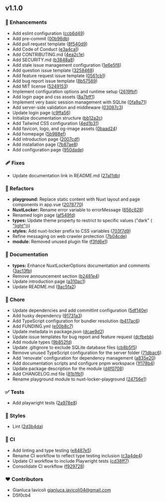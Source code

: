 
## v1.1.0


### 🚀 Enhancements

- Add eslint configuration ([ccb6d49](https://github.com/kalix127/nuxt-locker/commit/ccb6d49))
- Add pre-commit ([00b96db](https://github.com/kalix127/nuxt-locker/commit/00b96db))
- Add pull request template ([8f540d9](https://github.com/kalix127/nuxt-locker/commit/8f540d9))
- Add Code of Conduct ([e3a4ca1](https://github.com/kalix127/nuxt-locker/commit/e3a4ca1))
- Add CONTRIBUTING.md ([4ea2c1e](https://github.com/kalix127/nuxt-locker/commit/4ea2c1e))
- Add SECURITY.md ([b3848a8](https://github.com/kalix127/nuxt-locker/commit/b3848a8))
- Add stale issue management configuration ([1e6e5f8](https://github.com/kalix127/nuxt-locker/commit/1e6e5f8))
- Add question issue template ([3258468](https://github.com/kalix127/nuxt-locker/commit/3258468))
- Add feature request issue template ([0561cb1](https://github.com/kalix127/nuxt-locker/commit/0561cb1))
- Add bug report issue template ([8b57589](https://github.com/kalix127/nuxt-locker/commit/8b57589))
- Add MIT license ([5249153](https://github.com/kalix127/nuxt-locker/commit/5249153))
- Implement configuration options and runtime setup ([2619fbf](https://github.com/kalix127/nuxt-locker/commit/2619fbf))
- Add login page and css assets ([8a7bff1](https://github.com/kalix127/nuxt-locker/commit/8a7bff1))
- Implement very basic session management with SQLite ([0fa9a71](https://github.com/kalix127/nuxt-locker/commit/0fa9a71))
- Add server-side validation and middleware ([03087c3](https://github.com/kalix127/nuxt-locker/commit/03087c3))
- Update login page ([c9ffa56](https://github.com/kalix127/nuxt-locker/commit/c9ffa56))
- Initialize documentation structure ([bb12a2c](https://github.com/kalix127/nuxt-locker/commit/bb12a2c))
- Add Tailwind CSS configuration ([4ed1b31](https://github.com/kalix127/nuxt-locker/commit/4ed1b31))
- Add favicon, logo, and og-image assets ([0baad24](https://github.com/kalix127/nuxt-locker/commit/0baad24))
- Add homepage ([5b988ef](https://github.com/kalix127/nuxt-locker/commit/5b988ef))
- Add introduction page ([2007cdf](https://github.com/kalix127/nuxt-locker/commit/2007cdf))
- Add installation page ([7b87ae8](https://github.com/kalix127/nuxt-locker/commit/7b87ae8))
- Add configuration page ([950dade](https://github.com/kalix127/nuxt-locker/commit/950dade))

### 🩹 Fixes

- Update documentation link in README.md ([27a11db](https://github.com/kalix127/nuxt-locker/commit/27a11db))

### 💅 Refactors

- **playground:** Replace static content with Nuxt layout and page components in app.vue ([2078770](https://github.com/kalix127/nuxt-locker/commit/2078770))
- **NuxtLocker:** Rename error variable to errorMessage ([656c628](https://github.com/kalix127/nuxt-locker/commit/656c628))
- Renamed login page ([af549fd](https://github.com/kalix127/nuxt-locker/commit/af549fd))
- **types:** Update theme property to restrict to specific values ("dark" ([ "light")](https://github.com/kalix127/nuxt-locker/commit/ "light")))
- **styles:** Add nuxt-locker prefix to CSS variables ([703f7d9](https://github.com/kalix127/nuxt-locker/commit/703f7d9))
- Refine messaging on web crawler protection ([7b04cde](https://github.com/kalix127/nuxt-locker/commit/7b04cde))
- **module:** Removed unused plugin file ([f3fd6e1](https://github.com/kalix127/nuxt-locker/commit/f3fd6e1))

### 📖 Documentation

- **types:** Enhance NuxtLockerOptions documentation and comments ([3ac13fb](https://github.com/kalix127/nuxt-locker/commit/3ac13fb))
- Remove announcement section ([b2481e4](https://github.com/kalix127/nuxt-locker/commit/b2481e4))
- Update introduction page ([a310ac1](https://github.com/kalix127/nuxt-locker/commit/a310ac1))
- Update README.md ([9ac5fa2](https://github.com/kalix127/nuxt-locker/commit/9ac5fa2))

### 🏡 Chore

- Update dependencies and add commitlint configuration ([5df140e](https://github.com/kalix127/nuxt-locker/commit/5df140e))
- Add husky dependency ([91731a3](https://github.com/kalix127/nuxt-locker/commit/91731a3))
- Add TypeScript configuration for bundler resolution ([b417ac6](https://github.com/kalix127/nuxt-locker/commit/b417ac6))
- Add FUNDING.yml ([e00b8c7](https://github.com/kalix127/nuxt-locker/commit/e00b8c7))
- Update metadata in package.json ([dcae9d2](https://github.com/kalix127/nuxt-locker/commit/dcae9d2))
- Update issue templates for bug report and feature request ([dcfbebb](https://github.com/kalix127/nuxt-locker/commit/dcfbebb))
- Add module types ([9b852fd](https://github.com/kalix127/nuxt-locker/commit/9b852fd))
- Update .gitignore to exclude SQLite database files ([cb8b5f5](https://github.com/kalix127/nuxt-locker/commit/cb8b5f5))
- Remove unused TypeScript configuration for the server folder ([71dbac6](https://github.com/kalix127/nuxt-locker/commit/71dbac6))
- Add 'renovate' configuration for dependency management ([a835e20](https://github.com/kalix127/nuxt-locker/commit/a835e20))
- Add documentation scripts and configure pnpm workspace ([1f178b4](https://github.com/kalix127/nuxt-locker/commit/1f178b4))
- Update package description for the module ([d4f0708](https://github.com/kalix127/nuxt-locker/commit/d4f0708))
- Add CHANGELOG.md file ([81b1fb1](https://github.com/kalix127/nuxt-locker/commit/81b1fb1))
- Rename playground module to nuxt-locker-playground ([24756e1](https://github.com/kalix127/nuxt-locker/commit/24756e1))

### ✅ Tests

- Add playwright tests ([2a978e8](https://github.com/kalix127/nuxt-locker/commit/2a978e8))

### 🎨 Styles

- Lint ([2d3b4da](https://github.com/kalix127/nuxt-locker/commit/2d3b4da))

### 🤖 CI

- Add linting and type testing ([e8487e5](https://github.com/kalix127/nuxt-locker/commit/e8487e5))
- Rename CI workflow to reflect type testing inclusion ([c3a4de4](https://github.com/kalix127/nuxt-locker/commit/c3a4de4))
- Update CI workflow to include Playwright tests ([cd38ff7](https://github.com/kalix127/nuxt-locker/commit/cd38ff7))
- Consolidate CI workflow ([f929728](https://github.com/kalix127/nuxt-locker/commit/f929728))

### ❤️ Contributors

- Gianluca Iavicoli <gianluca.iavicoli04@gmail.com>
- D5f0cb4 <Gianluca Iavicoli>


